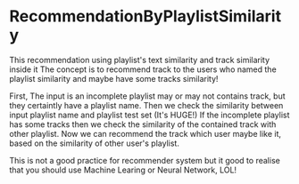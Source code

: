 # RecommendationByPlaylistSimilarity

This recommendation using playlist's text similarity and track similarity inside it
The concept is to recommend track to the users who named the playlist similarity and maybe have some tracks similarity!

First, The input is an incomplete playlist may or may not contains track, but they certaintly have a playlist name.
Then we check the similarity between input playlist name and playlist test set (It's HUGE!)
If the incomplete playlist has some tracks then we check the similarity of the contained track with other playlist.
Now we can recommend the track which user maybe like it, based on the similarity of other user's playlist.

This is not a good practice for recommender system but it good to realise that you should use Machine Learing or Neural Network, LOL!
